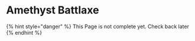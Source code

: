 # Amethyst Battlaxe

{% hint style="danger" %}
This Page is not complete yet. Check back later
{% endhint %}

